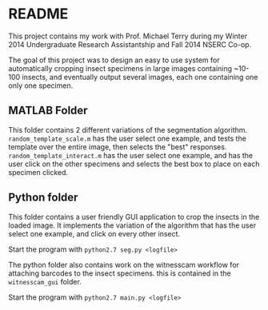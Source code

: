 README
======

This project contains my work with Prof. Michael Terry during my Winter 2014
Undergraduate Research Assistantship and Fall 2014 NSERC Co-op.

The goal of this project was to design an easy to use system for automatically
cropping insect specimens in large images containing ~10-100 insects, and
eventually output several images, each one containing one only one specimen.


MATLAB Folder
-------------

This folder contains 2 different variations of the segmentation algorithm.
`random_template_scale.m` has the user select one example, and tests the
template over the entire image, then selects the "best" responses.
`random_template_interact.m` has the user select one example, and has the user
click on the other specimens and selects the best box to place on each specimen
clicked.


Python folder
-------------

This folder contains a user friendly GUI application to crop the insects in the
loaded image. It implements the variation of the algorithm that has the user
select one example, and click on every other insect.

Start the program with `python2.7 seg.py <logfile>`

The python folder also contains work on the witnesscam workflow for attaching
barcodes to the insect specimens. this is contained in the `witnesscam_gui`
folder.

Start the program with `python2.7 main.py <logfile>`
